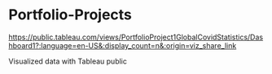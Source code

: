 # Portfolio-Projects

https://public.tableau.com/views/PortfolioProject1GlobalCovidStatistics/Dashboard1?:language=en-US&:display_count=n&:origin=viz_share_link

Visualized data with Tableau public
